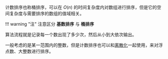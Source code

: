 计数排序也称桶排序，可以在 $O(n)$ 的时间复杂度内对数组进行排序，但是它的空间复杂度与需要排序的数组的值域相关。

!!! warning "注"
    注意区分 **基数排序** 与 **桶排序**

算法流程就是记录每一个数出现了多少次，然后从小到大依次输出。

一般考虑的是某一范围内的整数，但是计数排序也可以和[离散化](/misc/discrete)一起使用，来对浮点数、大整数进行排序。

